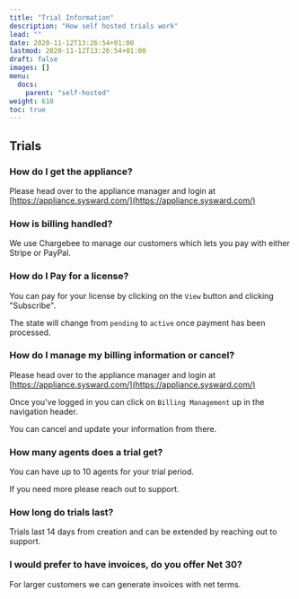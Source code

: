 ```yaml
---
title: "Trial Information"
description: "How self hosted trials work"
lead: ""
date: 2020-11-12T13:26:54+01:00
lastmod: 2020-11-12T13:26:54+01:00
draft: false
images: []
menu:
  docs:
    parent: "self-hosted"
weight: 610
toc: true
---
```


## Trials

### How do I get the appliance?

Please head over to the appliance manager and login at [https://appliance.sysward.com/](https://appliance.sysward.com/)

### How is billing handled?

We use Chargebee to manage our customers which lets you pay with either Stripe or PayPal.

### How do I Pay for a license?

You can pay for your license by clicking on the `View` button and clicking "Subscribe".

The state will change from `pending` to `active` once payment has been processed.

### How do I manage my billing information or cancel?

Please head over to the appliance manager and login at [https://appliance.sysward.com/](https://appliance.sysward.com/)

Once you've logged in you can click on `Billing Management` up in the navigation header.

You can cancel and update your information from there.

### How many agents does a trial get?

You can have up to 10 agents for your trial period.

If you need more please reach out to support.

### How long do trials last?

Trials last 14 days from creation and can be extended by reaching out to support.

### I would prefer to have invoices, do you offer Net 30?

For larger customers we can generate invoices with net terms.

